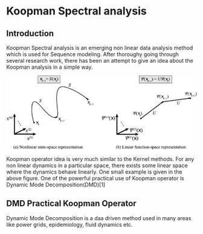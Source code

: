 # Koopman Spectral analysis
## Introduction
Koopman Spectral analysis is an emerging non linear data analysis method which is used for Sequence modeling. After thoroughy going through several research work, there has been an attempt to give an idea about the Koopman analysis in a simple way. 

<img src="./mimages.png">

Koopman operator idea is very much similar to the Kernel methods. For any non linear dynamics in a particular space, there exists some linear space where the dynamics behave linearly. One small example is given in the above figure. One of the powerful practical use of Koopman operator is Dynamic Mode Decomposition(DMD)[1]

## DMD Practical Koopman Operator

Dynamic Mode Decomposition is a daa driven method used in many areas like power grids, epidemiology, fluid dynamics etc. 
